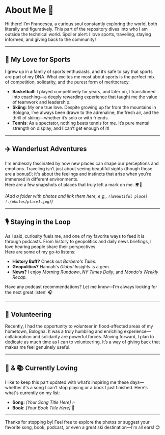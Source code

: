 # About Me 🌟

Hi there! I'm Francesca, a curious soul constantly exploring the world, both literally and figuratively. This part of the repository dives into who I am outside the technical world. Spoiler alert: I love sports, traveling, staying informed, and giving back to the community!

---

## 🏀 My Love for Sports  
I grew up in a family of sports enthusiasts, and it’s safe to say that sports are part of my DNA. What excites me most about sports is the perfect mix of competition, solidarity, and the purest form of meritocracy.  

- **Basketball**: I played competitively for years, and later on, I transitioned into coaching—a deeply rewarding experience that taught me the value of teamwork and leadership.  
- **Skiing**: My one true love. Despite growing up far from the mountains in Bologna, I’ve always been drawn to the adrenaline, the fresh air, and the thrill of skiing—whether it’s solo or with friends.  
- **Tennis**: As a spectator, nothing beats tennis for me. It’s pure mental strength on display, and I can’t get enough of it!  

---

## ✈️ Wanderlust Adventures  
I'm endlessly fascinated by how new places can shape our perceptions and emotions. Traveling isn't just about seeing beautiful sights (though those are a bonus!); it's about the feelings and instincts that arise when you're immersed in different environments.  
Here are a few snapshots of places that truly left a mark on me. 🌍📸  

*(Add a folder with photos and link them here, e.g., `![Beautiful place](./photos/place1.jpg)`)*

---

## 🎙️ Staying in the Loop  
As I said, curiosity fuels me, and one of my favorite ways to feed it is through podcasts. From history to geopolitics and daily news briefings, I love hearing people share their perspectives.  
Here are some of my go-to listens:  
- **History Buff?** Check out *Barbero's Tales*.  
- **Geopolitics?** Hannah's *Global Insights* is a gem.  
- **News?** I enjoy *Morning Rundown*, *NY Times Daily*, and *Mondo's Weekly Recap*.  

Have any podcast recommendations? Let me know—I’m always looking for the next great listen! 🎧

---

## 💙 Volunteering  
Recently, I had the opportunity to volunteer in flood-affected areas of my hometown, Bologna. It was a truly humbling and enriching experience—collaboration and solidarity are powerful forces. Moving forward, I plan to dedicate as much time as I can to volunteering. It’s a way of giving back that makes me feel genuinely useful.  

---

## 🎵 & 📚 Currently Loving  
I like to keep this part updated with what’s inspiring me these days—whether it's a song I can't stop playing or a book I just finished. Here's what's currently on my list:  
- **Song:** *[Your Song Title Here]* 🎶  
- **Book:** *[Your Book Title Here]* 📖  

---

Thanks for stopping by! Feel free to explore the photos or suggest your favorite song, book, podcast, or even a great ski destination—I'm all ears! 😊
